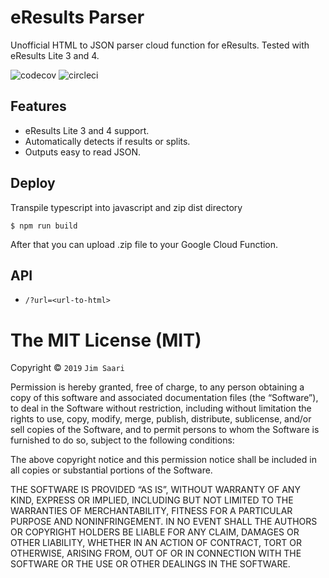 # eResults Parser

Unofficial HTML to JSON parser cloud function for eResults. Tested with eResults Lite 3 and 4.

![codecov](https://img.shields.io/codecov/c/github/jsaari97/eresults-parser.svg?style=flat)
![circleci](https://img.shields.io/circleci/project/github/jsaari97/eresults-parser/master.svg?style=flat)

## Features

- eResults Lite 3 and 4 support.
- Automatically detects if results or splits.
- Outputs easy to read JSON.

## Deploy

Transpile typescript into javascript and zip dist directory

```
$ npm run build
```

After that you can upload .zip file to your Google Cloud Function.

## API

- `/?url=<url-to-html>`

# The MIT License (MIT)

Copyright © `2019` `Jim Saari`

Permission is hereby granted, free of charge, to any person
obtaining a copy of this software and associated documentation
files (the “Software”), to deal in the Software without
restriction, including without limitation the rights to use,
copy, modify, merge, publish, distribute, sublicense, and/or sell
copies of the Software, and to permit persons to whom the
Software is furnished to do so, subject to the following
conditions:

The above copyright notice and this permission notice shall be
included in all copies or substantial portions of the Software.

THE SOFTWARE IS PROVIDED “AS IS”, WITHOUT WARRANTY OF ANY KIND,
EXPRESS OR IMPLIED, INCLUDING BUT NOT LIMITED TO THE WARRANTIES
OF MERCHANTABILITY, FITNESS FOR A PARTICULAR PURPOSE AND
NONINFRINGEMENT. IN NO EVENT SHALL THE AUTHORS OR COPYRIGHT
HOLDERS BE LIABLE FOR ANY CLAIM, DAMAGES OR OTHER LIABILITY,
WHETHER IN AN ACTION OF CONTRACT, TORT OR OTHERWISE, ARISING
FROM, OUT OF OR IN CONNECTION WITH THE SOFTWARE OR THE USE OR
OTHER DEALINGS IN THE SOFTWARE.
